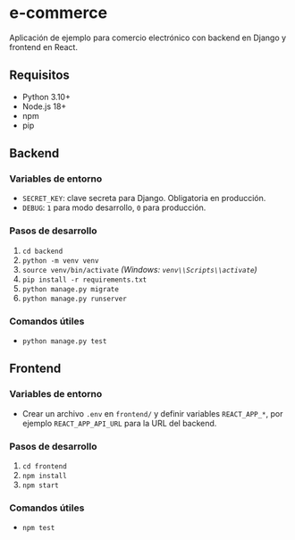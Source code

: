 # e-commerce

Aplicación de ejemplo para comercio electrónico con backend en Django y frontend en React.

## Requisitos

- Python 3.10+
- Node.js 18+
- npm
- pip

## Backend

### Variables de entorno
- `SECRET_KEY`: clave secreta para Django. Obligatoria en producción.
- `DEBUG`: `1` para modo desarrollo, `0` para producción.

### Pasos de desarrollo
1. `cd backend`
2. `python -m venv venv`
3. `source venv/bin/activate`  *(Windows: `venv\\Scripts\\activate`)*
4. `pip install -r requirements.txt`
5. `python manage.py migrate`
6. `python manage.py runserver`

### Comandos útiles
- `python manage.py test`

## Frontend

### Variables de entorno
- Crear un archivo `.env` en `frontend/` y definir variables `REACT_APP_*`, por ejemplo `REACT_APP_API_URL` para la URL del backend.

### Pasos de desarrollo
1. `cd frontend`
2. `npm install`
3. `npm start`

### Comandos útiles
- `npm test`

